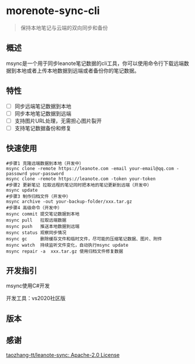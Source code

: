 # morenote-sync-cli

>   保持本地笔记与云端的双向同步和备份

## 概述  

msync是一个用于同步leanote笔记数据的cli工具，你可以使用命令行下载远端数据到本地或者上传本地数据到远端或者备份你的笔记数据。

## 特性

-   [ ] 同步远端笔记数据到本地
-   [ ] 同步本地笔记数据到远端
-   [ ] 支持图片URL处理，无需担心图片裂开
-   [ ] 支持笔记数据备份和修复

## 快速使用

```shell
#步骤1 克隆远端数据到本地（开发中）
msync clone -remote https://leanote.com -email your-email@qq.com -passowrd your-password
msync clone -remote https://leanote.com -token your-token
#步骤2 更新笔记 拉取远程的笔记同时把本地的笔记更新到远端（开发中）
msync update 
#步骤3 制作归档文件（开发中）
msync archive -out your-backup-folder/xxx.tar.gz
#步骤4 高级命令（开发中）
msync commit 提交笔记数据到本地
msync pull   拉取远端数据
msync push   推送本地数据到远端
msync status 观察同步情况
msync gc     删除缓存文件和临时文件，尽可能的压缩笔记数据、图片、附件
msync watch  持续监听文件变化，自动执行msync update 
msync repair -a  xxx.tar.gz 使用归档文件修复数据
```

## 开发指引

msync使用C#开发

开发工具：vs2020社区版

## 版本



## 感谢

[taozhang-tt/leanote-sync: Apache-2.0 License](https://github.com/taozhang-tt/leanote-sync)













